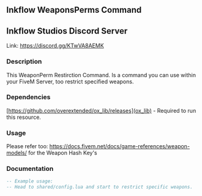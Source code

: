 ## Inkflow WeaponsPerms Command

## Inkflow Studios Discord Server

Link: https://discord.gg/KTwVA8AEMK

### Description

This WeaponPerm Restirction Command. Is a command you can use within your FiveM Server, too restrict specified weapons.

### Dependencies

[https://github.com/overextended/ox_lib/releases](ox_lib) - Required to run this resource.

### Usage

Please refer too: https://docs.fivem.net/docs/game-references/weapon-models/ for the Weapon Hash Key's

### Documentation

```lua
-- Example usage:
-- Head to shared/config.lua and start to restrict specific weapons.
```

